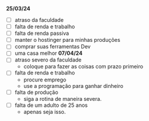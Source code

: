 **25/03/24**
- [ ] atraso da faculdade 
- [ ] falta de renda e trabalho 
- [ ] falta de renda passiva 
- [ ] manter o hostinger para minhas produções 
- [ ] comprar suas ferramentas Dev 
- [ ] uma casa melhor 
**07/04/24**
- [ ] atraso severo da faculdade 
	- coloque para fazer as coisas com prazo primeiro 
- [ ] falta de renda e trabalho 
	- procure emprego 
	- use a programação para ganhar dinheiro 
- [ ] falta de produção 
	- siga a rotina de maneira severa. 
- [ ] falta de um adulto de 25 anos
	- apenas seja isso.

